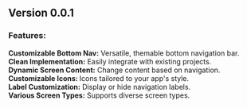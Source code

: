 <h2> Version 0.0.1 </h2>

<h3>Features: </h3>

<b>Customizable Bottom Nav:</b> Versatile, themable bottom navigation bar.<br>
<b>Clean Implementation:</b> Easily integrate with existing projects.<br>
<b>Dynamic Screen Content:</b> Change content based on navigation.<br>
<b>Customizable Icons: </b>Icons tailored to your app's style.<br>
<b>Label Customization:</b> Display or hide navigation labels.<br>
<b>Various Screen Types:</b> Supports diverse screen types.<br>
